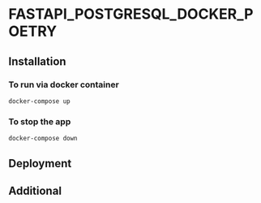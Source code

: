 # FASTAPI_POSTGRESQL_DOCKER_POETRY

## Installation

### To run via docker container
```
docker-compose up
```

### To stop the app
```
docker-compose down
```
## Deployment


## Additional